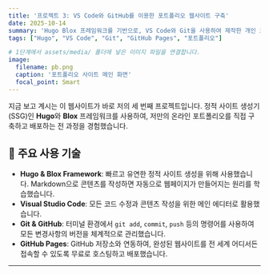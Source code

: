 ```yaml
---
title: '프로젝트 3: VS Code와 GitHub를 이용한 포트폴리오 웹사이트 구축'
date: 2025-10-14
summary: 'Hugo Blox 프레임워크를 기반으로, VS Code와 Git을 사용하여 제작한 개인 포트폴리오 웹사이트입니다. 정적 사이트 생성의 원리를 배우고 GitHub Pages를 통해 배포했습니다.'
tags: ["Hugo", "VS Code", "Git", "GitHub Pages", "포트폴리오"]

# 1단계에서 assets/media/ 폴더에 넣은 이미지 파일을 연결합니다.
image:
  filename: pb.png
  caption: '포트폴리오 사이트 메인 화면'
  focal_point: Smart
---
```


지금 보고 계시는 이 웹사이트가 바로 저의 세 번째 프로젝트입니다. 정적 사이트 생성기(SSG)인 **Hugo**와 **Blox** 프레임워크를 사용하여, 저만의 온라인 포트폴리오를 직접 구축하고 배포하는 전 과정을 경험했습니다.

## 🚀 주요 사용 기술

-   **Hugo & Blox Framework**: 빠르고 유연한 정적 사이트 생성을 위해 사용했습니다. Markdown으로 콘텐츠를 작성하면 자동으로 웹페이지가 만들어지는 원리를 학습했습니다.
-   **Visual Studio Code**: 모든 코드 수정과 콘텐츠 작성을 위한 메인 에디터로 활용했습니다.
-   **Git & GitHub**: 터미널 환경에서 `git add`, `commit`, `push` 등의 명령어를 사용하여 모든 변경사항의 버전을 체계적으로 관리했습니다.
-   **GitHub Pages**: GitHub 저장소와 연동하여, 완성된 웹사이트를 전 세계 어디서든 접속할 수 있도록 무료로 호스팅하고 배포했습니다.

---
